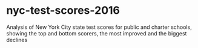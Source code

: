 # nyc-test-scores-2016
Analysis of New York City state test scores for public and charter schools, showing the top and bottom scorers, the most improved and the biggest declines
